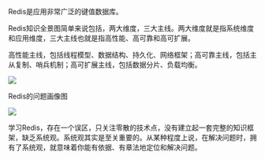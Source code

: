 Redis是应用非常广泛的键值数据库。

Redis知识全景图简单来说包括，两大维度，三大主线。两大维度就是指系统维度和应用维度，三大主线也就是指高性能、高可靠和高可扩展。

高性能主线，包括线程模型、数据结构、持久化、网络框架；高可靠主线，包括主从复制、哨兵机制；高可扩展主线，包括数据分片、负载均衡。

![](E:\GongZuoQu\KTZhiShiKu\TuPian\JiKeShiJian\Redis\JiBenJiaGou_img02.jpg)

Redis的问题画像图

![](E:\GongZuoQu\KTZhiShiKu\TuPian\JiKeShiJian\Redis\JiBenJiaGou_img04.jpeg)

学习Redis，存在一个误区，只关注零散的技术点，没有建立起一套完整的知识框架，缺乏系统观。系统观其实是至关重要的。从某种程度上说，在解决问题时，拥有了系统观，就意味着你能有依据、有章法地定位和解决问题。